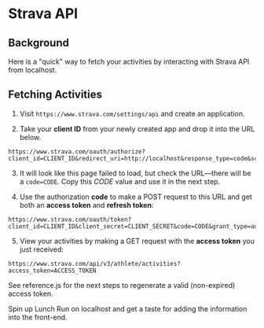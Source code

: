 # Strava API

## Background

Here is a "quick" way to fetch your activities by interacting with Strava API from localhost.

## Fetching Activities

1. Visit `https://www.strava.com/settings/api` and create an application.

2. Take your **client ID** from your newly created app and drop it into the URL below.

```
https://www.strava.com/oauth/authorize?client_id=CLIENT_ID&redirect_uri=http://localhost&response_type=code&scope=activity:read_all
```

3. It will look like this page failed to load, but check the URL—there will be a `code=CODE`. Copy this _CODE_ value and use it in the next step.

4. Use the authorization **code** to make a POST request to this URL and get both an **access token** and **refresh token**:

```
https://www.strava.com/oauth/token?client_id=CLIENT_ID&client_secret=CLIENT_SECRET&code=CODE&grant_type=authorization_code
```

5. View your activities by making a GET request with the **access token** you just received:

```
https://www.strava.com/api/v3/athlete/activities?access_token=ACCESS_TOKEN
```

See reference.js for the next steps to regenerate a valid (non-expired) access token.

Spin up Lunch Run on localhost and get a taste for adding the information into the front-end.
